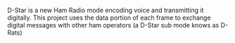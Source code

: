 D-Star is a new Ham Radio mode encoding voice and transmitting it digitally.
This project uses the data portion of each frame to exchange digital messages with other ham operators (a D-Star sub mode knows as D-Rats)
